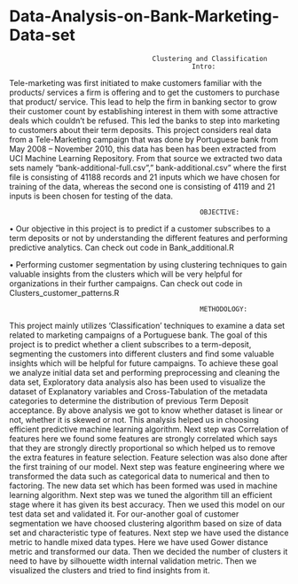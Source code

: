 # Data-Analysis-on-Bank-Marketing-Data-set
                                        Clustering and Classification
                                                  Intro:
Tele-marketing was first initiated to make customers familiar with the products/ services a firm is offering and to get the customers to purchase that product/ service. This lead to help the firm in banking sector to grow their customer count by establishing interest in them with some attractive deals which couldn’t be refused. This led the banks to step into marketing to customers about their term deposits. 
This project considers real data from a Tele-Marketing campaign that was done by Portuguese bank from May 2008 – November 2010, this data has been has been extracted from UCI Machine Learning Repository. From that source we extracted two data sets namely “bank-additional-full.csv”,” bank-additional.csv” where the first file is consisting of 41188 records and 21 inputs which we have chosen for training of the data, whereas the second one is consisting of 4119 and 21 inputs is been chosen for testing of the data. 


                                                    OBJECTIVE:
•	Our objective in this project is to predict if a customer subscribes to a term deposits or not by understanding the different features and performing predictive analytics. Can check out code in Bank_additional.R

•	Performing customer segmentation by using clustering techniques to gain valuable insights from the clusters which will be very helpful for organizations in their further campaigns. Can check out code in Clusters_customer_patterns.R


                                                    METHODOLOGY:
This project mainly utilizes ‘Classification’ techniques to examine a data set related to marketing campaigns of a Portuguese bank. The goal of this project is to predict whether a client subscribes to a term-deposit, segmenting the customers into different clusters and find some valuable insights which will be helpful for future campaigns. To achieve these goal we analyze initial data set and performing preprocessing and cleaning the data set, Exploratory data analysis also has been used to visualize the dataset of Explanatory variables and Cross-Tabulation of the metadata categories to determine the distribution of previous Term Deposit acceptance. By above analysis we got to know whether dataset is linear or not, whether it is skewed or not. This analysis helped us in choosing efficient predictive machine learning algorithm. Next step was Correlation of features here we found some features are strongly correlated which says that they are strongly directly proportional so which helped us to remove the extra features in feature selection. Feature selection was also done after the first training of our model. Next step was feature engineering where we transformed the data such as categorical data to numerical and then to factoring. The new data set which has been formed was used in machine learning algorithm. Next step was we tuned the algorithm till an efficient stage where it has given its best accuracy. Then we used this model on our test data set and validated it.
                      For our-another goal of customer segmentation we have choosed clustering algorithm based on size of data set and characteristic type of features. Next step we have used the distance metric to handle mixed data types. Here we have used Gower distance metric and transformed our data. Then we decided the number of clusters it need to have by silhouette width internal validation metric. Then we visualized the clusters and tried to find insights from it.

